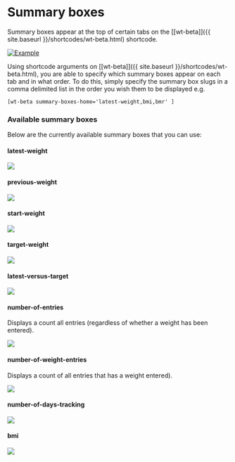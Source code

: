 # Summary boxes

Summary boxes appear at the top of certain tabs on the [[wt-beta]]({{ site.baseurl }}/shortcodes/wt-beta.html) shortcode.

[![Example](/assets/images/component-example.png)](/assets/images/component-example.png)

Using shortcode arguments on [[wt-beta]]({{ site.baseurl }}/shortcodes/wt-beta.html), you are able to specify which summary boxes appear on each tab and in what order. To do this, simply specify the summary box slugs in a comma delimited list in the order you wish them to be displayed e.g.

    [wt-beta summary-boxes-home='latest-weight,bmi,bmr' ]

### Available summary boxes

Below are the currently available summary boxes that you can use:

#### latest-weight

[![](/assets/images/component-latest-weight.png)](/assets/images/component-latest-weight.png)

#### previous-weight

[![](/assets/images/component-previous-weight.png)](/assets/images/component-previous-weight.png)

#### start-weight

[![](/assets/images/component-start-weight.png)](/assets/images/component-start-weight.png)

#### target-weight

[![](/assets/images/component-target.png)](/assets/images/component-target.png)

#### latest-versus-target

[![](/assets/images/component-latest-versus-target.png)](/assets/images/component-latest-versus-target.png)

#### number-of-entries

Displays a count all entries (regardless of whether a weight has been entered).

[![](/assets/images/component-number-of-entries.png)](/assets/images/component-number-of-entries.png)

#### number-of-weight-entries

Displays a count of all entries that has a weight entered).

[![](/assets/images/component-number-of-weight-entries.png)](/assets/images/component-number-of-weight-entries.png)

#### number-of-days-tracking

[![](/assets/images/component-number-of-days-tracking.png)](/assets/images/component-number-of-days-tracking.png)

#### bmi

[![](/assets/images/component-bmi.png)](/assets/images/component-bmi.png)
								